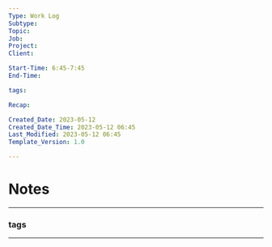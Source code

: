 ```yaml
---
Type: Work Log
Subtype: 
Topic: 
Job: 
Project: 
Client: 

Start-Time: 6:45-7:45
End-Time: 

tags: 

Recap:

Created_Date: 2023-05-12
Created_Date_Time: 2023-05-12 06:45
Last_Modified: 2023-05-12 06:45
Template_Version: 1.0

---
```

# Notes
---






### tags
---
